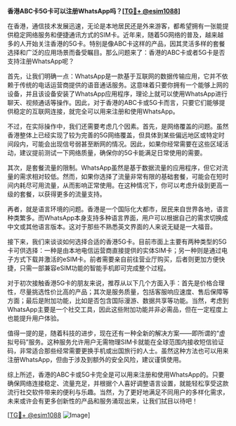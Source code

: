 **香港ABC卡5G卡可以注册WhatsApp吗？[[TG💪+ @esim1088](https://t.me/s/esim1088)]**

在香港，通信技术发展迅速，无论是本地居民还是外来游客，都希望拥有一张能提供稳定网络服务和便捷通讯方式的SIM卡。近年来，随着5G网络的普及，越来越多的人开始关注香港的5G卡。特别是像ABC卡这样的产品，因其灵活多样的套餐选择和广泛的应用场景而备受瞩目。那么问题来了：香港的ABC卡或者5G卡是否支持注册WhatsApp呢？

首先，让我们明确一点：WhatsApp是一款基于互联网的数据传输应用，它并不依赖于传统的电话运营商提供的语音通话服务。这意味着只要你拥有一个能够上网的设备，并且该设备安装了WhatsApp应用程序，理论上就可以使用WhatsApp进行聊天、视频通话等操作。因此，对于香港的ABC卡或5G卡而言，只要它们能够提供稳定的互联网连接，就完全可以用来注册和使用WhatsApp。

不过，在实际操作中，我们还需要考虑几个因素。首先，是网络覆盖的问题。虽然香港整体上已经实现了较为完善的5G网络覆盖，但具体到某些偏远地区或特定时间段内，可能会出现信号弱甚至断网的情况。因此，如果你经常需要在这些区域活动，建议提前测试一下网络质量，确保你的5G卡能满足日常使用的需要。

其次，是套餐流量的限制。WhatsApp虽然是基于数据流量的应用程序，但它对流量的需求相对较低。然而，如果你选择了流量非常有限的基础套餐，可能会在短时间内耗尽可用流量，从而影响正常使用。在这种情况下，你可以考虑升级到更高一级的套餐，以获得更多的流量支持。

再者，就是语言环境的问题。香港是一个国际化大都市，居民来自世界各地，语言种类繁多。而WhatsApp本身支持多种语言界面，用户可以根据自己的需求切换成中文或其他语言版本。这对于那些不熟悉英文界面的人来说无疑是一大福音。

接下来，我们来谈谈如何选择合适的香港5G卡。目前市面上主要有两种类型的5G卡可供选择：一种是由本地电信运营商直接提供的实体SIM卡；另一种则是通过电子方式下载并激活的eSIM卡。前者需要亲自前往营业厅购买，后者则更加方便快捷，只需一部兼容eSIM功能的智能手机即可完成整个过程。

对于初次接触香港5G卡的朋友来说，推荐从以下几个方面入手：首先是价格合理性，尽量挑选性价比高的产品；其次是服务质量，包括客服响应速度、售后保障等方面；最后是附加功能，比如是否包含国际漫游、数据共享等功能。当然，考虑到WhatsApp主要是一个社交工具，因此这些附加功能并非必需品，但在一定程度上也能提升用户体验。

值得一提的是，随着科技的进步，现在还有一种全新的解决方案——即所谓的“虚拟号码”服务。这种服务允许用户无需物理SIM卡就能在全球范围内接收短信验证码，非常适合那些经常需要更换手机或出国旅行的人士。虽然这种方法也可以用来注册WhatsApp，但由于涉及到额外的安全风险，建议谨慎使用。

综上所述，香港的ABC卡或5G卡完全是可以用来注册和使用WhatsApp的。只要确保网络连接稳定、流量充足，并根据个人喜好调整语言设置，就能轻松享受这款流行社交软件带来的便利与乐趣。当然，为了更好地满足不同用户的多样化需求，未来或许会有更多创新性的产品和服务涌现出来，让我们拭目以待吧！

[[TG💪+ @esim1088](https://t.me/s/esim1088) ![Image](https://i.postimg.cc/4NQfJmqS/Snipaste-2025-05-13-00-14-12.png)]